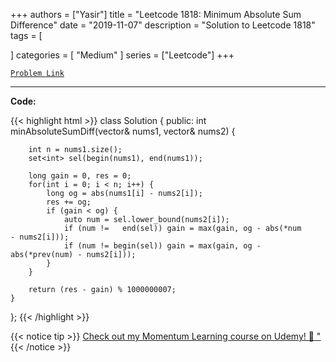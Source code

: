 
+++
authors = ["Yasir"]
title = "Leetcode 1818: Minimum Absolute Sum Difference"
date = "2019-11-07"
description = "Solution to Leetcode 1818"
tags = [
    
]
categories = [
    "Medium"
]
series = ["Leetcode"]
+++



[`Problem Link`](https://leetcode.com/problems/minimum-absolute-sum-difference/description/)

---

**Code:**

{{< highlight html >}}
class Solution {
public:
    int minAbsoluteSumDiff(vector<int>& nums1, vector<int>& nums2) {

        int n = nums1.size();
        set<int> sel(begin(nums1), end(nums1));

        long gain = 0, res = 0;
        for(int i = 0; i < n; i++) {
            long og = abs(nums1[i] - nums2[i]);
            res += og;
            if (gain < og) {
                auto num = sel.lower_bound(nums2[i]);
                if (num !=   end(sel)) gain = max(gain, og - abs(*num       - nums2[i]));
                if (num != begin(sel)) gain = max(gain, og - abs(*prev(num) - nums2[i]));
            }
        }

        return (res - gain) % 1000000007;
    }
};
{{< /highlight >}}


{{< notice tip >}}
[Check out my Momentum Learning course on Udemy! 🚀 "](https://www.udemy.com/course/blind-75-the-data-structures-and-algorithms-essentials/)
{{< /notice >}}

